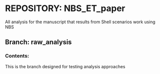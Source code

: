 # REPOSITORY: NBS_ET_paper
All analysis for the manuscript that results from Shell scenarios work using NBS

## Branch: raw_analysis

### Contents:
This is the branch designed for testing analysis approaches

